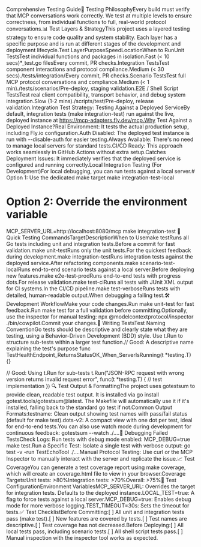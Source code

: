 Comprehensive Testing Guide🧪 Testing PhilosophyEvery build must verify that MCP conversations work correctly. We test at multiple levels to ensure correctness, from individual functions to full, real-world protocol conversations.📊 Test Layers & StrategyThis project uses a layered testing strategy to ensure code quality and system stability. Each layer has a specific purpose and is run at different stages of the development and deployment lifecycle.Test LayerPurposeSpeedLocationWhen to RunUnit TestsTest individual functions and packages in isolation.Fast (< 10 secs)*_test.go filesEvery commit, PR checks.Integration TestsTest component interactions and protocol compliance.Medium (< 30 secs)./tests/integration/Every commit, PR checks.Scenario TestsTest full MCP protocol conversations and compliance.Medium (< 1 min)./tests/scenarios/Pre-deploy, staging validation.E2E / Shell Script TestsTest real client compatibility, transport behavior, and debug system integration.Slow (1-2 mins)./scripts/test/Pre-deploy, release validation.Integration Test Strategy: Testing Against a Deployed ServiceBy default, integration tests (make integration-test) run against the live, deployed instance at https://mcp-adapters.fly.dev/mcp.Why Test Against a Deployed Instance?Real Environment: It tests the actual production setup, including Fly.io configuration.Auth Disabled: The deployed test instance is run with --disable-auth for easier testing.Always Available: There's no need to manage local servers for standard tests.CI/CD Ready: This approach works seamlessly in GitHub Actions without extra setup.Catches Deployment Issues: It immediately verifies that the deployed service is configured and running correctly.Local Integration Testing (For Development)For local debugging, you can run tests against a local server.# Option 1: Use the dedicated make target
make integration-test-local

# Option 2: Override the environment variable
MCP_SERVER_URL=http://localhost:8080/mcp make integration-test
🚀 Quick Testing CommandsTargetDescriptionWhen to Usemake testRuns all Go tests including unit and integration tests.Before a commit for fast validation.make unit-testRuns only the unit tests.For the quickest feedback during development.make integration-testRuns integration tests against the deployed service.After refactoring components.make scenario-test-localRuns end-to-end scenario tests against a local server.Before deploying new features.make e2e-test-prodRuns end-to-end tests with progress dots.For release validation.make test-ciRuns all tests with JUnit XML output for CI systems.In the CI/CD pipeline.make test-verboseRuns tests with detailed, human-readable output.When debugging a failing test.🛠️ Development WorkflowMake your code changes.Run make unit-test for fast feedback.Run make test for a full validation before committing.Optionally, use the inspector for manual testing: npx @modelcontextprotocol/inspector ./bin/cowpilot.Commit your changes.📝 Writing TestsTest Naming ConventionGo tests should be descriptive and clearly state what they are testing, using a Behavior-Driven Development (BDD) style. Use t.Run to structure sub-tests within a larger test function.// Good: A descriptive name explaining the test's purpose
func TestHealthEndpoint_ReturnsStatusOK_When_ServerIsRunning(t *testing.T) {}

// Good: Using t.Run for sub-tests
t.Run("JSON-RPC request with wrong version returns invalid request error", func(t *testing.T) {
    // test implementation
})
🔍 Test Output & FormattingThe project uses gotestsum to provide clean, readable test output. It is installed via go install gotest.tools/gotestsum@latest. The Makefile will automatically use it if it's installed, falling back to the standard go test if not.Common Output Formats:testname: Clean output showing test names with pass/fail status (default for make test).dots-v2: A compact view with one dot per test, ideal for end-to-end tests.You can also use watch mode during development for continuous feedback: gotestsum --watch ./....🐛 Debugging Failed TestsCheck Logs: Run tests with debug mode enabled: MCP_DEBUG=true make test.Run a Specific Test: Isolate a single test with verbose output: go test -v -run TestEchoTool ./....Manual Protocol Testing: Use curl or the MCP Inspector to manually interact with the server and replicate the issue.📈 Test CoverageYou can generate a test coverage report using make coverage, which will create an coverage.html file to view in your browser.Coverage Targets:Unit tests: >80%Integration tests: >70%Overall: >75%🔧 Test ConfigurationEnvironment VariablesMCP_SERVER_URL: Overrides the target for integration tests. Defaults to the deployed instance.LOCAL_TEST=true: A flag to force tests against a local server.MCP_DEBUG=true: Enables debug mode for more verbose logging.TEST_TIMEOUT=30s: Sets the timeout for tests.✅ Test ChecklistBefore Committing:[ ] All unit and integration tests pass (make test).[ ] New features are covered by tests.[ ] Test names are descriptive.[ ] Test coverage has not decreased.Before Deploying:[ ] All local tests pass, including scenario tests.[ ] All shell script tests pass.[ ] Manual inspection with the inspector tool works as expected.